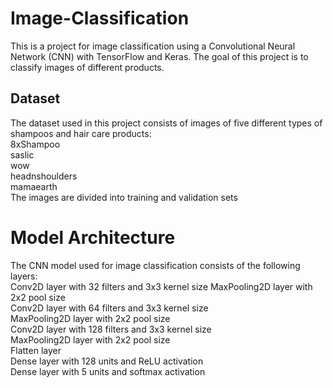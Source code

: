 # Image-Classification
This is a project for image classification using a Convolutional Neural Network (CNN) with TensorFlow and Keras. The goal of this project is to classify images of different  products.

## Dataset
The dataset used in this project consists of images of five different types of shampoos and hair care products:
<br>8xShampoo
<br>saslic
<br>wow
<br>headnshoulders
<br>mamaearth
<br>The images are divided into training and validation sets

# Model Architecture
The CNN model used for image classification consists of the following layers:
<br>Conv2D layer with 32 filters and 3x3 kernel size
MaxPooling2D layer with 2x2 pool size<br>
Conv2D layer with 64 filters and 3x3 kernel size<br>
MaxPooling2D layer with 2x2 pool size<br>
Conv2D layer with 128 filters and 3x3 kernel size<br>
MaxPooling2D layer with 2x2 pool size<br>
Flatten layer<br>
Dense layer with 128 units and ReLU activation<br>
Dense layer with 5 units and softmax activation<br>
